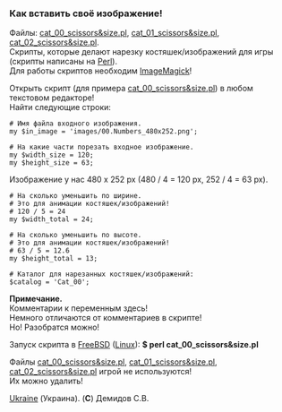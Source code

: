### Как вставить своё изображение!

Файлы: [cat_00_scissors&size.pl](https://github.com/drilnet/puzzle15/blob/main/Game-15%20-%20Ver.%203.0.a%2C%20variant%202/game-15/cat_00_scissors%26size.pl), [cat_01_scissors&size.pl](https://github.com/drilnet/puzzle15/blob/main/Game-15%20-%20Ver.%203.0.a%2C%20variant%202/game-15/cat_01_scissors%26size.pl), [cat_02_scissors&size.pl](https://github.com/drilnet/puzzle15/blob/main/Game-15%20-%20Ver.%203.0.a%2C%20variant%202/game-15/cat_02_scissors%26size.pl).
<br>
Скрипты, которые делают нарезку костяшек/изображений для игры (скрипты написаны на [Perl](http://www.perl.org)).
<br>
Для работы скриптов необходим [ImageMagick](https://www.imagemagick.org/)!

Открыть скрипт (для примера [cat_00_scissors&size.pl](https://github.com/drilnet/puzzle15/blob/main/Game-15%20-%20Ver.%203.0.a%2C%20variant%202/game-15/cat_00_scissors%26size.pl)) в любом текстовом редакторе!
<br>
Найти следующие строки:

```
# Имя файла входного изображения.
my $in_image = 'images/00.Numbers_480x252.png';
```
```
# На какие части порезать входное изображение.
my $width_size = 120;
my $height_size = 63;
```

Изображение у нас 480 x 252 px (480 / 4 = 120 px, 252 / 4 = 63 px).

```
# На сколько уменьшить по ширине.
# Это для анимации костяшек/изображений!
# 120 / 5 = 24
my $width_total = 24;
```
```
# На сколько уменьшить по высоте.
# Это для анимации костяшек/изображений!
# 63 / 5 = 12.6
my $height_total = 13;
```
```
# Каталог для нарезанных костяшек/изображений:
$catalog = 'Cat_00';
```

**Примечание.**
<br>
Комментарии к переменным здесь!
<br>
Немного отличаются от комментариев в скрипте!
<br>
Но! Разобратся можно!

Запуск скрипта в [FreeBSD](https://www.freebsd.org "Berkeley Software Distribution") ([Linux](https://linux.org)): **$ perl cat_00_scissors&size.pl**

Файлы [cat_00_scissors&size.pl](https://github.com/drilnet/puzzle15/blob/main/Game-15%20-%20Ver.%203.0.a%2C%20variant%202/game-15/cat_00_scissors%26size.pl), [cat_01_scissors&size.pl](https://github.com/drilnet/puzzle15/blob/main/Game-15%20-%20Ver.%203.0.a%2C%20variant%202/game-15/cat_01_scissors%26size.pl), [cat_02_scissors&size.pl](https://github.com/drilnet/puzzle15/blob/main/Game-15%20-%20Ver.%203.0.a%2C%20variant%202/game-15/cat_02_scissors%26size.pl) игрой не используются!
<br>
Их можно удалить!

[Ukraine](https://en.wikipedia.org/wiki/Ukraine) (Украина). (**C**) Демидов С.В.
